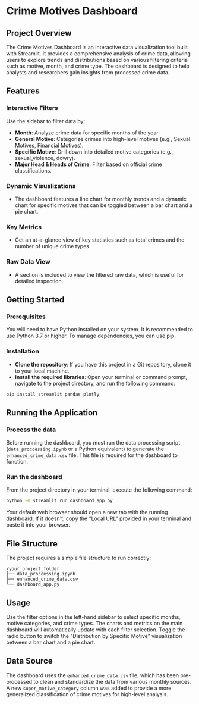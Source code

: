 # Crime Motives Dashboard

## Project Overview

The Crime Motives Dashboard is an interactive data visualization tool built with Streamlit. It provides a comprehensive analysis of crime data, allowing users to explore trends and distributions based on various filtering criteria such as motive, month, and crime type. The dashboard is designed to help analysts and researchers gain insights from processed crime data.

## Features

### Interactive Filters

Use the sidebar to filter data by:

* **Month**: Analyze crime data for specific months of the year.
* **General Motive**: Categorize crimes into high-level motives (e.g., Sexual Motives, Financial Motives).
* **Specific Motive**: Drill down into detailed motive categories (e.g., sexual\_violence, dowry).
* **Major Head & Heads of Crime**: Filter based on official crime classifications.

### Dynamic Visualizations

* The dashboard features a line chart for monthly trends and a dynamic chart for specific motives that can be toggled between a bar chart and a pie chart.

### Key Metrics

* Get an at-a-glance view of key statistics such as total crimes and the number of unique crime types.

### Raw Data View

* A section is included to view the filtered raw data, which is useful for detailed inspection.

## Getting Started

### Prerequisites

You will need to have Python installed on your system. It is recommended to use Python 3.7 or higher. To manage dependencies, you can use pip.

### Installation

* **Clone the repository**: If you have this project in a Git repository, clone it to your local machine.
* **Install the required libraries**: Open your terminal or command prompt, navigate to the project directory, and run the following command:

```bash
pip install streamlit pandas plotly
```

## Running the Application

### Process the data

Before running the dashboard, you must run the data processing script (`data_proccessing.ipynb` or a Python equivalent) to generate the `enhanced_crime_data.csv` file. This file is required for the dashboard to function.

### Run the dashboard

From the project directory in your terminal, execute the following command:

```bash
python -m streamlit run dashboard_app.py
```

Your default web browser should open a new tab with the running dashboard. If it doesn't, copy the "Local URL" provided in your terminal and paste it into your browser.

## File Structure

The project requires a simple file structure to run correctly:

```
/your_project_folder
├── data_proccessing.ipynb
├── enhanced_crime_data.csv
└── dashboard_app.py
```

## Usage

Use the filter options in the left-hand sidebar to select specific months, motive categories, and crime types. The charts and metrics on the main dashboard will automatically update with each filter selection. Toggle the radio button to switch the "Distribution by Specific Motive" visualization between a bar chart and a pie chart.

## Data Source

The dashboard uses the `enhanced_crime_data.csv` file, which has been pre-processed to clean and standardize the data from various monthly sources. A new `super_motive_category` column was added to provide a more generalized classification of crime motives for high-level analysis.
